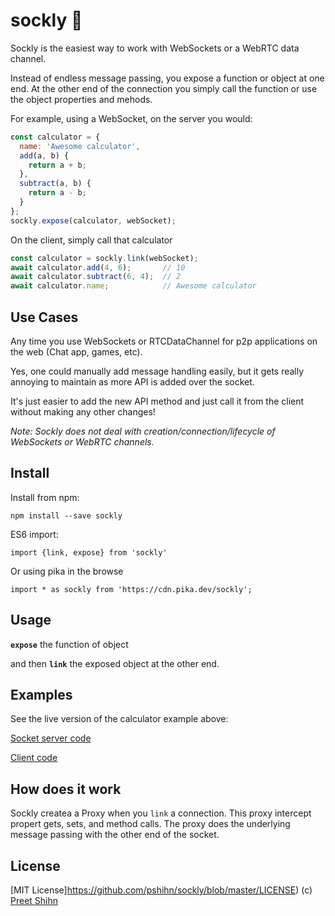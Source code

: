 # sockly 🧦

Sockly is the easiest way to work with WebSockets or a WebRTC data channel. 

Instead of endless message passing, you expose a function or object at one end. At the other end of the connection you simply call the function or use the object properties and mehods. 

For example, using a WebSocket, on the server you would:

```javascript
const calculator = {
  name: 'Awesome calculator',
  add(a, b) {
    return a + b;
  },
  subtract(a, b) {
    return a - b;
  }
};
sockly.expose(calculator, webSocket);
```

On the client, simply call that calculator
```javascript
const calculator = sockly.link(webSocket);
await calculator.add(4, 6);       // 10
await calculator.subtract(6, 4);  // 2
await calculator.name;            // Awesome calculator
```

## Use Cases

Any time you use WebSockets or RTCDataChannel for p2p applications on the web (Chat app, games, etc). 

Yes, one could manually add message handling easily, but it gets really annoying to maintain as more API is added over the socket. 

It's just easier to add the new API method and just call it from the client without making any other changes!

*Note: Sockly does not deal with creation/connection/lifecycle of WebSockets or WebRTC channels.*

## Install

Install from npm:
```
npm install --save sockly
```
ES6 import:
```
import {link, expose} from 'sockly'
```

Or using pika in the browse
```
import * as sockly from 'https://cdn.pika.dev/sockly';
```

## Usage

**`expose`** the function of object 

and then **`link`** the exposed object at the other end. 

## Examples

See the live version of the calculator example above:

[Socket server code](https://glitch.com/edit/#!/sockly-basic-server)

[Client code](https://glitch.com/edit/#!/sockly-basic-client)

## How does it work

Sockly createa a Proxy when you `link` a connection. This proxy intercept propert gets, sets, and method calls. The proxy does the underlying message passing with the other end of the socket. 

## License
[MIT License]https://github.com/pshihn/sockly/blob/master/LICENSE) (c) [Preet Shihn](https://twitter.com/preetster)
